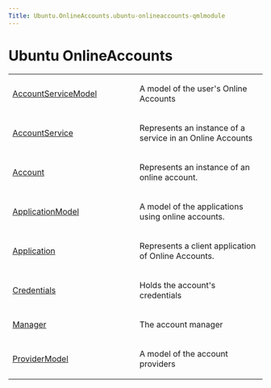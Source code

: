 ```yaml
---
Title: Ubuntu.OnlineAccounts.ubuntu-onlineaccounts-qmlmodule
---
```

        
Ubuntu OnlineAccounts
=====================

<span class="subtitle"></span>
<span id="details"></span>

<table>
<colgroup>
<col width="50%" />
<col width="50%" />
</colgroup>
<tbody>
<tr class="odd">
<td><p><a href="Ubuntu.OnlineAccounts.AccountServiceModel.md">AccountServiceModel</a></p></td>
<td><p>A model of the user's Online Accounts</p></td>
</tr>
<tr class="even">
<td><p><a href="Ubuntu.OnlineAccounts.AccountService.md">AccountService</a></p></td>
<td><p>Represents an instance of a service in an Online Accounts</p></td>
</tr>
<tr class="odd">
<td><p><a href="Ubuntu.OnlineAccounts.Account.md">Account</a></p></td>
<td><p>Represents an instance of an online account.</p></td>
</tr>
<tr class="even">
<td><p><a href="Ubuntu.OnlineAccounts.ApplicationModel.md">ApplicationModel</a></p></td>
<td><p>A model of the applications using online accounts.</p></td>
</tr>
<tr class="odd">
<td><p><a href="Ubuntu.OnlineAccounts.Application.md">Application</a></p></td>
<td><p>Represents a client application of Online Accounts.</p></td>
</tr>
<tr class="even">
<td><p><a href="Ubuntu.OnlineAccounts.Credentials.md">Credentials</a></p></td>
<td><p>Holds the account's credentials</p></td>
</tr>
<tr class="odd">
<td><p><a href="Ubuntu.OnlineAccounts.Manager.md">Manager</a></p></td>
<td><p>The account manager</p></td>
</tr>
<tr class="even">
<td><p><a href="Ubuntu.OnlineAccounts.ProviderModel.md">ProviderModel</a></p></td>
<td><p>A model of the account providers</p></td>
</tr>
</tbody>
</table>

